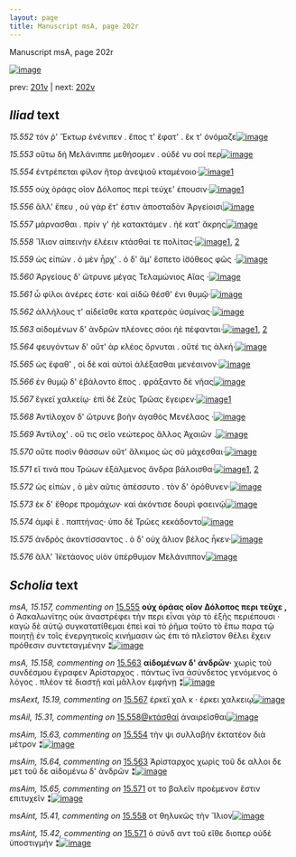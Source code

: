 ```yaml
---
layout: page
title: Manuscript msA, page 202r
---
```


Manuscript msA, page 202r

[![image](http://www.homermultitext.org/iipsrv?OBJ=IIP,1.0&FIF=/project/homer/pyramidal/deepzoom/hmt/vaimg/2017a/VA202RN_0373.tif&WID=100&CVT=JPEG)](http://www.homermultitext.org/ict2/?urn=urn:cite2:hmt:vaimg.2017a:VA202RN_0373)

prev:  [201v](../201v/) | next:  [202v](../202v/)

## *Iliad* text

*15.552* <a id="15.552"/> τόν ῥ' Ἕκτωρ ἐνένιπεν . ἔπος τ' ἔφατ' . ἔκ τ' ὀνόμαζε[![image](http://www.homermultitext.org/iipsrv?OBJ=IIP,1.0&FIF=/project/homer/pyramidal/deepzoom/hmt/vaimg/2017a/VA202RN_0373.tif&RGN=0.183,0.1998,0.426,0.0376&WID=1000&CVT=JPEG)](http://www.homermultitext.org/ict2/?urn=urn:cite2:hmt:vaimg.2017a:VA202RN_0373@0.183,0.1998,0.426,0.0376)

*15.553* <a id="15.553"/> οὕτω δὴ Μελάνιππε μεθήσομεν . οὐδέ νυ σοί περ[![image](http://www.homermultitext.org/iipsrv?OBJ=IIP,1.0&FIF=/project/homer/pyramidal/deepzoom/hmt/vaimg/2017a/VA202RN_0373.tif&RGN=0.186,0.2216,0.419,0.0293&WID=1000&CVT=JPEG)](http://www.homermultitext.org/ict2/?urn=urn:cite2:hmt:vaimg.2017a:VA202RN_0373@0.186,0.2216,0.419,0.0293)

*15.554* <a id="15.554"/> ἐντρέπεται φίλον ῆτορ ἀνεψιοῦ κταμένοιο·[![image](http://www.homermultitext.org/iipsrv?OBJ=IIP,1.0&FIF=/project/homer/pyramidal/deepzoom/hmt/vaimg/2017a/VA202RN_0373.tif&RGN=0.188,0.2374,0.389,0.0331&WID=1000&CVT=JPEG)](http://www.homermultitext.org/ict2/?urn=urn:cite2:hmt:vaimg.2017a:VA202RN_0373@0.188,0.2374,0.389,0.0331)[1](#msAim_15.63)

*15.555* <a id="15.555"/> οὐχ ὁράᾳς οῖον Δόλοπος περὶ τεύχε' έπουσιν·[![image](http://www.homermultitext.org/iipsrv?OBJ=IIP,1.0&FIF=/project/homer/pyramidal/deepzoom/hmt/vaimg/2017a/VA202RN_0373.tif&RGN=0.182,0.2577,0.396,0.0331&WID=1000&CVT=JPEG)](http://www.homermultitext.org/ict2/?urn=urn:cite2:hmt:vaimg.2017a:VA202RN_0373@0.182,0.2577,0.396,0.0331)[1](#msA_15.157)

*15.556* <a id="15.556"/> ἂλλ' ἕπευ , οὐ γὰρ ἔτ' ἐστιν ἀποσταδὸν Ἀργείοισι[![image](http://www.homermultitext.org/iipsrv?OBJ=IIP,1.0&FIF=/project/homer/pyramidal/deepzoom/hmt/vaimg/2017a/VA202RN_0373.tif&RGN=0.182,0.2742,0.38,0.0361&WID=1000&CVT=JPEG)](http://www.homermultitext.org/ict2/?urn=urn:cite2:hmt:vaimg.2017a:VA202RN_0373@0.182,0.2742,0.38,0.0361)

*15.557* <a id="15.557"/> μάρνασθαι . πρίν γ' ἠὲ κατακτάμεν . ἠὲ κατ' ἄκρης[![image](http://www.homermultitext.org/iipsrv?OBJ=IIP,1.0&FIF=/project/homer/pyramidal/deepzoom/hmt/vaimg/2017a/VA202RN_0373.tif&RGN=0.185,0.293,0.414,0.0383&WID=1000&CVT=JPEG)](http://www.homermultitext.org/ict2/?urn=urn:cite2:hmt:vaimg.2017a:VA202RN_0373@0.185,0.293,0.414,0.0383)

*15.558* <a id="15.558"/> Ἴ̈λιον αἰπεινὴν ἑλέειν κτάσθαί τε πολίτας·[![image](http://www.homermultitext.org/iipsrv?OBJ=IIP,1.0&FIF=/project/homer/pyramidal/deepzoom/hmt/vaimg/2017a/VA202RN_0373.tif&RGN=0.179,0.3118,0.398,0.0353&WID=1000&CVT=JPEG)](http://www.homermultitext.org/ict2/?urn=urn:cite2:hmt:vaimg.2017a:VA202RN_0373@0.179,0.3118,0.398,0.0353)[1](#msAint_15.41), [2](#msAil_15.31)

*15.559* <a id="15.559"/> ὡς εἰπὼν . ὁ μὲν ἦρχ' . ὁ δ' ἅμ' ἕσπετο ἰ̈σόθεος φῶς ·[![image](http://www.homermultitext.org/iipsrv?OBJ=IIP,1.0&FIF=/project/homer/pyramidal/deepzoom/hmt/vaimg/2017a/VA202RN_0373.tif&RGN=0.174,0.3321,0.431,0.0368&WID=1000&CVT=JPEG)](http://www.homermultitext.org/ict2/?urn=urn:cite2:hmt:vaimg.2017a:VA202RN_0373@0.174,0.3321,0.431,0.0368)

*15.560* <a id="15.560"/> Ἀργείους δ' ὤτρυνε μέγας Τελαμώνιος Αἴας ·[![image](http://www.homermultitext.org/iipsrv?OBJ=IIP,1.0&FIF=/project/homer/pyramidal/deepzoom/hmt/vaimg/2017a/VA202RN_0373.tif&RGN=0.179,0.3531,0.413,0.0331&WID=1000&CVT=JPEG)](http://www.homermultitext.org/ict2/?urn=urn:cite2:hmt:vaimg.2017a:VA202RN_0373@0.179,0.3531,0.413,0.0331)

*15.561* <a id="15.561"/> ὦ φίλοι ἀνέρες έστε· καὶ αἰδῶ θέσθ' ἐνι θυμῷ·[![image](http://www.homermultitext.org/iipsrv?OBJ=IIP,1.0&FIF=/project/homer/pyramidal/deepzoom/hmt/vaimg/2017a/VA202RN_0373.tif&RGN=0.173,0.3711,0.413,0.0331&WID=1000&CVT=JPEG)](http://www.homermultitext.org/ict2/?urn=urn:cite2:hmt:vaimg.2017a:VA202RN_0373@0.173,0.3711,0.413,0.0331)

*15.562* <a id="15.562"/> ἀλλήλους τ' αἰδεῖσθε κατα κρατερὰς ὑσμίνας·[![image](http://www.homermultitext.org/iipsrv?OBJ=IIP,1.0&FIF=/project/homer/pyramidal/deepzoom/hmt/vaimg/2017a/VA202RN_0373.tif&RGN=0.175,0.3892,0.426,0.0338&WID=1000&CVT=JPEG)](http://www.homermultitext.org/ict2/?urn=urn:cite2:hmt:vaimg.2017a:VA202RN_0373@0.175,0.3892,0.426,0.0338)

*15.563* <a id="15.563"/> αἰδομένων δ' ἀνδρῶν πλέονες σόοι ἠὲ πέφανται·[![image](http://www.homermultitext.org/iipsrv?OBJ=IIP,1.0&FIF=/project/homer/pyramidal/deepzoom/hmt/vaimg/2017a/VA202RN_0373.tif&RGN=0.174,0.4102,0.426,0.0338&WID=1000&CVT=JPEG)](http://www.homermultitext.org/ict2/?urn=urn:cite2:hmt:vaimg.2017a:VA202RN_0373@0.174,0.4102,0.426,0.0338)[1](#msAim_15.64), [2](#msA_15.158)

*15.564* <a id="15.564"/> φευγόντων δ' οὔτ' ὰρ κλέος ὄρνυται . οὔτέ τις ἀλκή·[![image](http://www.homermultitext.org/iipsrv?OBJ=IIP,1.0&FIF=/project/homer/pyramidal/deepzoom/hmt/vaimg/2017a/VA202RN_0373.tif&RGN=0.174,0.4282,0.426,0.0338&WID=1000&CVT=JPEG)](http://www.homermultitext.org/ict2/?urn=urn:cite2:hmt:vaimg.2017a:VA202RN_0373@0.174,0.4282,0.426,0.0338)

*15.565* <a id="15.565"/> ὡς ἔφαθ' , οἱ δὲ καὶ αὐτοὶ ἀλέξασθαι μενέαινον·[![image](http://www.homermultitext.org/iipsrv?OBJ=IIP,1.0&FIF=/project/homer/pyramidal/deepzoom/hmt/vaimg/2017a/VA202RN_0373.tif&RGN=0.171,0.4463,0.437,0.0338&WID=1000&CVT=JPEG)](http://www.homermultitext.org/ict2/?urn=urn:cite2:hmt:vaimg.2017a:VA202RN_0373@0.171,0.4463,0.437,0.0338)

*15.566* <a id="15.566"/> ἐν θυμῷ δ' ἐβάλοντο ἔπος . φράξαντο δὲ νῆας[![image](http://www.homermultitext.org/iipsrv?OBJ=IIP,1.0&FIF=/project/homer/pyramidal/deepzoom/hmt/vaimg/2017a/VA202RN_0373.tif&RGN=0.178,0.4673,0.414,0.0338&WID=1000&CVT=JPEG)](http://www.homermultitext.org/ict2/?urn=urn:cite2:hmt:vaimg.2017a:VA202RN_0373@0.178,0.4673,0.414,0.0338)

*15.567* <a id="15.567"/> ἔγκεϊ χαλκείῳ· ἐπὶ δὲ Ζεὺς Τρῶας ἔγειρεν·[![image](http://www.homermultitext.org/iipsrv?OBJ=IIP,1.0&FIF=/project/homer/pyramidal/deepzoom/hmt/vaimg/2017a/VA202RN_0373.tif&RGN=0.175,0.4861,0.399,0.0338&WID=1000&CVT=JPEG)](http://www.homermultitext.org/ict2/?urn=urn:cite2:hmt:vaimg.2017a:VA202RN_0373@0.175,0.4861,0.399,0.0338)[1](#msAext_15.19)

*15.568* <a id="15.568"/> Ἀντίλοχον δ' ὤτρυνε βοὴν ἀγαθὸς Μενέλαος ·[![image](http://www.homermultitext.org/iipsrv?OBJ=IIP,1.0&FIF=/project/homer/pyramidal/deepzoom/hmt/vaimg/2017a/VA202RN_0373.tif&RGN=0.172,0.5056,0.422,0.0338&WID=1000&CVT=JPEG)](http://www.homermultitext.org/ict2/?urn=urn:cite2:hmt:vaimg.2017a:VA202RN_0373@0.172,0.5056,0.422,0.0338)

*15.569* <a id="15.569"/> Ἀντίλοχ' . οὔ τις σεῖο νεώτερος ἄλλος Ἀχαιῶν .[![image](http://www.homermultitext.org/iipsrv?OBJ=IIP,1.0&FIF=/project/homer/pyramidal/deepzoom/hmt/vaimg/2017a/VA202RN_0373.tif&RGN=0.171,0.5244,0.422,0.0338&WID=1000&CVT=JPEG)](http://www.homermultitext.org/ict2/?urn=urn:cite2:hmt:vaimg.2017a:VA202RN_0373@0.171,0.5244,0.422,0.0338)

*15.570* <a id="15.570"/> οὔτε ποσὶν θάσσων οὔτ' ἄλκιμος ὡς σὺ μάχεσθαι·[![image](http://www.homermultitext.org/iipsrv?OBJ=IIP,1.0&FIF=/project/homer/pyramidal/deepzoom/hmt/vaimg/2017a/VA202RN_0373.tif&RGN=0.175,0.5455,0.428,0.0323&WID=1000&CVT=JPEG)](http://www.homermultitext.org/ict2/?urn=urn:cite2:hmt:vaimg.2017a:VA202RN_0373@0.175,0.5455,0.428,0.0323)

*15.571* <a id="15.571"/> εἴ τινά που Τρώων ἐξάλμενος ἄνδρα βάλοισθα·[![image](http://www.homermultitext.org/iipsrv?OBJ=IIP,1.0&FIF=/project/homer/pyramidal/deepzoom/hmt/vaimg/2017a/VA202RN_0373.tif&RGN=0.176,0.562,0.428,0.0323&WID=1000&CVT=JPEG)](http://www.homermultitext.org/ict2/?urn=urn:cite2:hmt:vaimg.2017a:VA202RN_0373@0.176,0.562,0.428,0.0323)[1](#msAim_15.65), [2](#msAint_15.42)

*15.572* <a id="15.572"/> ὡς εἰπὼν , ὁ μὲν αῦτις ἀπέσσυτο . τὸν δ' ὀρόθυνεν·[![image](http://www.homermultitext.org/iipsrv?OBJ=IIP,1.0&FIF=/project/homer/pyramidal/deepzoom/hmt/vaimg/2017a/VA202RN_0373.tif&RGN=0.172,0.5793,0.433,0.0323&WID=1000&CVT=JPEG)](http://www.homermultitext.org/ict2/?urn=urn:cite2:hmt:vaimg.2017a:VA202RN_0373@0.172,0.5793,0.433,0.0323)

*15.573* <a id="15.573"/> ἐκ δ' ἔθορε προμάχων· καὶ ἀκόντισε δουρὶ φαεινῷ[![image](http://www.homermultitext.org/iipsrv?OBJ=IIP,1.0&FIF=/project/homer/pyramidal/deepzoom/hmt/vaimg/2017a/VA202RN_0373.tif&RGN=0.171,0.5995,0.443,0.0316&WID=1000&CVT=JPEG)](http://www.homermultitext.org/ict2/?urn=urn:cite2:hmt:vaimg.2017a:VA202RN_0373@0.171,0.5995,0.443,0.0316)

*15.574* <a id="15.574"/> ἀμφὶ ἓ . παπτήνας· ὑπο δὲ Τρῶες κεκάδοντο[![image](http://www.homermultitext.org/iipsrv?OBJ=IIP,1.0&FIF=/project/homer/pyramidal/deepzoom/hmt/vaimg/2017a/VA202RN_0373.tif&RGN=0.168,0.6183,0.407,0.0316&WID=1000&CVT=JPEG)](http://www.homermultitext.org/ict2/?urn=urn:cite2:hmt:vaimg.2017a:VA202RN_0373@0.168,0.6183,0.407,0.0316)

*15.575* <a id="15.575"/> ἀνδρὸς ἀκοντίσσαντος . ὁ δ' οὐχ ἅλιον βέλος ἧκεν·[![image](http://www.homermultitext.org/iipsrv?OBJ=IIP,1.0&FIF=/project/homer/pyramidal/deepzoom/hmt/vaimg/2017a/VA202RN_0373.tif&RGN=0.167,0.6364,0.421,0.0323&WID=1000&CVT=JPEG)](http://www.homermultitext.org/ict2/?urn=urn:cite2:hmt:vaimg.2017a:VA202RN_0373@0.167,0.6364,0.421,0.0323)

*15.576* <a id="15.576"/> ἂλλ' Ἰ̈κετάονος υἱὸν ὑπέρθυμον Μελάνιππον[![image](http://www.homermultitext.org/iipsrv?OBJ=IIP,1.0&FIF=/project/homer/pyramidal/deepzoom/hmt/vaimg/2017a/VA202RN_0373.tif&RGN=0.165,0.6544,0.43,0.0353&WID=1000&CVT=JPEG)](http://www.homermultitext.org/ict2/?urn=urn:cite2:hmt:vaimg.2017a:VA202RN_0373@0.165,0.6544,0.43,0.0353)

## *Scholia* text

*msA, 15.157, commenting on* [15.555](#15.555)  <a id="msA_15.157"/> **οὐχ ὁράας οῖον Δόλοπος περι τεῦχε ,** ὁ Ἀσκαλωνίτης οὐκ ἀναστρέφει τὴν περι εἶναι γὰρ τὸ ἑξῆς περιέπουσι · καγὼ δὲ αὐτῷ συγκατατίθεμαι ἐπεὶ καὶ τὸ ῥῆμα τοῦτο τὸ ἕπω παρα τῷ ποιητῇ ἐν τοῖς ἐνεργητικοῖς κινήμασιν ὡς ἐπι τὸ πλεῖστον θέλει ἔχειν πρόθεσιν συντεταγμένην ⁑[![image](http://www.homermultitext.org/iipsrv?OBJ=IIP,1.0&FIF=/project/homer/pyramidal/deepzoom/hmt/vaimg/2017a/VA202RN_0373.tif&RGN=0.593,0.2615,0.205,0.1044&WID=1000&CVT=JPEG)](http://www.homermultitext.org/ict2/?urn=urn:cite2:hmt:vaimg.2017a:VA202RN_0373@0.593,0.2615,0.205,0.1044)

*msA, 15.158, commenting on* [15.563](#15.563)  <a id="msA_15.158"/> **αἱδομένων δ' ἀνδρῶν·** χωρὶς τοῦ συνδέσμου ἔγραφεν Ἀρίσταρχος . πάντως ἵνα ἀσύνδετος γενόμενος ὁ λόγος . πλέον τὲ διαστῇ καὶ μᾶλλον ἐμφήνῃ ⁑[![image](http://www.homermultitext.org/iipsrv?OBJ=IIP,1.0&FIF=/project/homer/pyramidal/deepzoom/hmt/vaimg/2017a/VA202RN_0373.tif&RGN=0.598,0.3554,0.2,0.0706&WID=1000&CVT=JPEG)](http://www.homermultitext.org/ict2/?urn=urn:cite2:hmt:vaimg.2017a:VA202RN_0373@0.598,0.3554,0.2,0.0706)

*msAext, 15.19, commenting on* [15.567](#15.567)  <a id="msAext_15.19"/> έρκεϊ χαλ κ · έρκει χαλκειῳ[![image](http://www.homermultitext.org/iipsrv?OBJ=IIP,1.0&FIF=/project/homer/pyramidal/deepzoom/hmt/vaimg/2017a/VA202RN_0373.tif&RGN=0.739,0.4876,0.121,0.0293&WID=1000&CVT=JPEG)](http://www.homermultitext.org/ict2/?urn=urn:cite2:hmt:vaimg.2017a:VA202RN_0373@0.739,0.4876,0.121,0.0293)

*msAil, 15.31, commenting on* [15.558@κτάσθαί](#15.558@κτάσθαί)  <a id="msAil_15.31"/> ἀναιρεῖσθαι[![image](http://www.homermultitext.org/iipsrv?OBJ=IIP,1.0&FIF=/project/homer/pyramidal/deepzoom/hmt/vaimg/2017a/VA202RN_0373.tif&RGN=0.433,0.3133,0.06,0.018&WID=1000&CVT=JPEG)](http://www.homermultitext.org/ict2/?urn=urn:cite2:hmt:vaimg.2017a:VA202RN_0373@0.433,0.3133,0.06,0.018)

*msAim, 15.63, commenting on* [15.554](#15.554)  <a id="msAim_15.63"/> τὴν ψι συλλαβὴν ἐκτατέον διὰ μέτρον ⁑[![image](http://www.homermultitext.org/iipsrv?OBJ=IIP,1.0&FIF=/project/homer/pyramidal/deepzoom/hmt/vaimg/2017a/VA202RN_0373.tif&RGN=0.572,0.2389,0.081,0.0308&WID=1000&CVT=JPEG)](http://www.homermultitext.org/ict2/?urn=urn:cite2:hmt:vaimg.2017a:VA202RN_0373@0.572,0.2389,0.081,0.0308)

*msAim, 15.64, commenting on* [15.563](#15.563)  <a id="msAim_15.64"/> Ἀρίσταρχος χωρὶς τοῦ δε αλλοι δε μετ τοῦ δε αἰδομένω δ' ἀνδρῶν ⁑[![image](http://www.homermultitext.org/iipsrv?OBJ=IIP,1.0&FIF=/project/homer/pyramidal/deepzoom/hmt/vaimg/2017a/VA202RN_0373.tif&RGN=0.589,0.4192,0.096,0.0458&WID=1000&CVT=JPEG)](http://www.homermultitext.org/ict2/?urn=urn:cite2:hmt:vaimg.2017a:VA202RN_0373@0.589,0.4192,0.096,0.0458)

*msAim, 15.65, commenting on* [15.571](#15.571)  <a id="msAim_15.65"/> οτ το βαλεῖν προέμενον ἔστιν επιτυχεῖν ⁑[![image](http://www.homermultitext.org/iipsrv?OBJ=IIP,1.0&FIF=/project/homer/pyramidal/deepzoom/hmt/vaimg/2017a/VA202RN_0373.tif&RGN=0.605,0.5702,0.082,0.0376&WID=1000&CVT=JPEG)](http://www.homermultitext.org/ict2/?urn=urn:cite2:hmt:vaimg.2017a:VA202RN_0373@0.605,0.5702,0.082,0.0376)

*msAint, 15.41, commenting on* [15.558](#15.558)  <a id="msAint_15.41"/> οτ θηλυκῶς τὴν Ἴλιον[![image](http://www.homermultitext.org/iipsrv?OBJ=IIP,1.0&FIF=/project/homer/pyramidal/deepzoom/hmt/vaimg/2017a/VA202RN_0373.tif&RGN=0.113,0.3156,0.07,0.0263&WID=1000&CVT=JPEG)](http://www.homermultitext.org/ict2/?urn=urn:cite2:hmt:vaimg.2017a:VA202RN_0373@0.113,0.3156,0.07,0.0263)

*msAint, 15.42, commenting on* [15.571](#15.571)  <a id="msAint_15.42"/> ὁ σύνδ αντ τοῦ εἴθε διοπερ οὐδὲ ὑποστιγμήν ⁑[![image](http://www.homermultitext.org/iipsrv?OBJ=IIP,1.0&FIF=/project/homer/pyramidal/deepzoom/hmt/vaimg/2017a/VA202RN_0373.tif&RGN=0.091,0.5718,0.088,0.0376&WID=1000&CVT=JPEG)](http://www.homermultitext.org/ict2/?urn=urn:cite2:hmt:vaimg.2017a:VA202RN_0373@0.091,0.5718,0.088,0.0376)